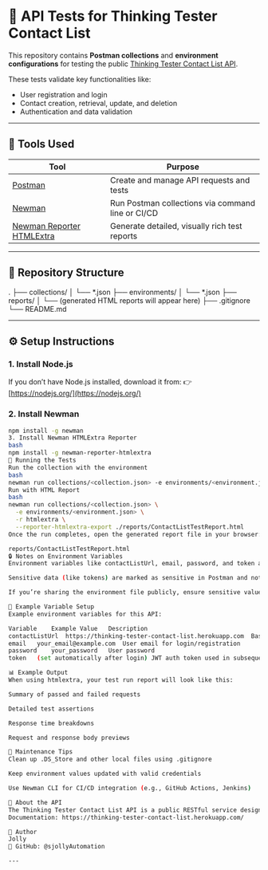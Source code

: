 # 🧪 API Tests for Thinking Tester Contact List

This repository contains **Postman collections** and **environment configurations** for testing the public [Thinking Tester Contact List API](https://thinking-tester-contact-list.herokuapp.com/).

These tests validate key functionalities like:
- User registration and login
- Contact creation, retrieval, update, and deletion
- Authentication and data validation

---

## 🧰 Tools Used

| Tool | Purpose |
|------|----------|
| [Postman](https://www.postman.com/) | Create and manage API requests and tests |
| [Newman](https://github.com/postmanlabs/newman) | Run Postman collections via command line or CI/CD |
| [Newman Reporter HTMLExtra](https://github.com/DannyDainton/newman-reporter-htmlextra) | Generate detailed, visually rich test reports |

---

## 📁 Repository Structure

.
├── collections/
│ └── *.json
├── environments/
│ └── *.json
├── reports/
│ └── (generated HTML reports will appear here)
├── .gitignore
└── README.md



---

## ⚙️ Setup Instructions

### 1. Install Node.js
If you don’t have Node.js installed, download it from:
👉 [https://nodejs.org/](https://nodejs.org/)

### 2. Install Newman
```bash
npm install -g newman
3. Install Newman HTMLExtra Reporter
bash
npm install -g newman-reporter-htmlextra
🚀 Running the Tests
Run the collection with the environment
bash
newman run collections/<collection.json> -e environments/<environment.json>
Run with HTML Report
bash
newman run collections/<collection.json> \
  -e environments/<environment.json> \
  -r htmlextra \
  --reporter-htmlextra-export ./reports/ContactListTestReport.html
Once the run completes, open the generated report file in your browser:

reports/ContactListTestReport.html
🔒 Notes on Environment Variables
Environment variables like contactListUrl, email, password, and token are stored in Requests.postman_environment.json.

Sensitive data (like tokens) are marked as sensitive in Postman and not visible in UI.

If you’re sharing the environment file publicly, ensure sensitive values are cleared before committing.

🧩 Example Variable Setup
Example environment variables for this API:

Variable	Example Value	Description
contactListUrl	https://thinking-tester-contact-list.herokuapp.com	Base API endpoint
email	your_email@example.com	User email for login/registration
password	your_password	User password
token	(set automatically after login)	JWT auth token used in subsequent requests

📊 Example Output
When using htmlextra, your test run report will look like this:

Summary of passed and failed requests

Detailed test assertions

Response time breakdowns

Request and response body previews

🧼 Maintenance Tips
Clean up .DS_Store and other local files using .gitignore

Keep environment values updated with valid credentials

Use Newman CLI for CI/CD integration (e.g., GitHub Actions, Jenkins)

🧠 About the API
The Thinking Tester Contact List API is a public RESTful service designed for learning and practicing API testing.
Documentation: https://thinking-tester-contact-list.herokuapp.com/

💬 Author
Jolly
🔗 GitHub: @sjollyAutomation

---